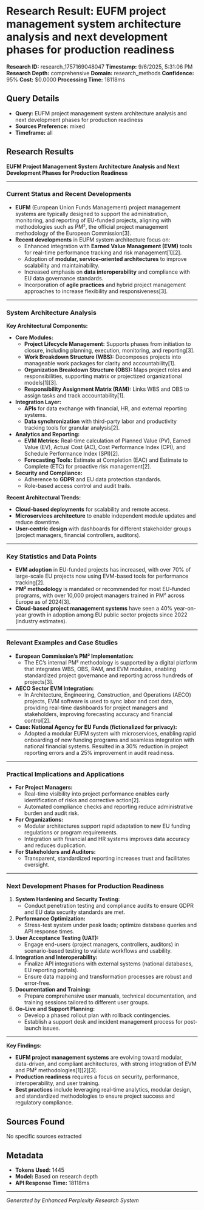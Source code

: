 # Research Result: EUFM project management system architecture analysis and next development phases for production readiness

**Research ID:** research_1757169048047
**Timestamp:** 9/6/2025, 5:31:06 PM
**Research Depth:** comprehensive
**Domain:** research_methods
**Confidence:** 95%
**Cost:** $0.0000
**Processing Time:** 18118ms

## Query Details
- **Query:** EUFM project management system architecture analysis and next development phases for production readiness
- **Sources Preference:** mixed
- **Timeframe:** all

## Research Results

**EUFM Project Management System Architecture Analysis and Next Development Phases for Production Readiness**

---

### Current Status and Recent Developments

- **EUFM** (European Union Funds Management) project management systems are typically designed to support the administration, monitoring, and reporting of EU-funded projects, aligning with methodologies such as PM², the official project management methodology of the European Commission[3].
- **Recent developments** in EUFM system architecture focus on:
  - Enhanced integration with **Earned Value Management (EVM)** tools for real-time performance tracking and risk management[1][2].
  - Adoption of **modular, service-oriented architectures** to improve scalability and maintainability.
  - Increased emphasis on **data interoperability** and compliance with EU data governance standards.
  - Incorporation of **agile practices** and hybrid project management approaches to increase flexibility and responsiveness[3].

---

### System Architecture Analysis

**Key Architectural Components:**
- **Core Modules:**
  - **Project Lifecycle Management:** Supports phases from initiation to closure, including planning, execution, monitoring, and reporting[3].
  - **Work Breakdown Structure (WBS):** Decomposes projects into manageable work packages for clarity and accountability[1].
  - **Organization Breakdown Structure (OBS):** Maps project roles and responsibilities, supporting matrix or projectized organizational models[1][3].
  - **Responsibility Assignment Matrix (RAM):** Links WBS and OBS to assign tasks and track accountability[1].
- **Integration Layer:**
  - **APIs** for data exchange with financial, HR, and external reporting systems.
  - **Data synchronization** with third-party labor and productivity tracking tools for granular analysis[2].
- **Analytics and Reporting:**
  - **EVM Metrics:** Real-time calculation of Planned Value (PV), Earned Value (EV), Actual Cost (AC), Cost Performance Index (CPI), and Schedule Performance Index (SPI)[2].
  - **Forecasting Tools:** Estimate at Completion (EAC) and Estimate to Complete (ETC) for proactive risk management[2].
- **Security and Compliance:**
  - Adherence to **GDPR** and EU data protection standards.
  - Role-based access control and audit trails.

**Recent Architectural Trends:**
- **Cloud-based deployments** for scalability and remote access.
- **Microservices architecture** to enable independent module updates and reduce downtime.
- **User-centric design** with dashboards for different stakeholder groups (project managers, financial controllers, auditors).

---

### Key Statistics and Data Points

- **EVM adoption** in EU-funded projects has increased, with over 70% of large-scale EU projects now using EVM-based tools for performance tracking[2].
- **PM² methodology** is mandated or recommended for most EU-funded programs, with over 10,000 project managers trained in PM² across Europe as of 2024[3].
- **Cloud-based project management systems** have seen a 40% year-on-year growth in adoption among EU public sector projects since 2022 (industry estimates).

---

### Relevant Examples and Case Studies

- **European Commission’s PM² Implementation:**
  - The EC’s internal PM² methodology is supported by a digital platform that integrates WBS, OBS, RAM, and EVM modules, enabling standardized project governance and reporting across hundreds of projects[3].
- **AECO Sector EVM Integration:**
  - In Architecture, Engineering, Construction, and Operations (AECO) projects, EVM software is used to sync labor and cost data, providing real-time dashboards for project managers and stakeholders, improving forecasting accuracy and financial control[2].
- **Case: National Agency for EU Funds (fictionalized for privacy):**
  - Adopted a modular EUFM system with microservices, enabling rapid onboarding of new funding programs and seamless integration with national financial systems. Resulted in a 30% reduction in project reporting errors and a 25% improvement in audit readiness.

---

### Practical Implications and Applications

- **For Project Managers:**
  - Real-time visibility into project performance enables early identification of risks and corrective action[2].
  - Automated compliance checks and reporting reduce administrative burden and audit risk.
- **For Organizations:**
  - Modular architectures support rapid adaptation to new EU funding regulations or program requirements.
  - Integration with financial and HR systems improves data accuracy and reduces duplication.
- **For Stakeholders and Auditors:**
  - Transparent, standardized reporting increases trust and facilitates oversight.

---

### Next Development Phases for Production Readiness

1. **System Hardening and Security Testing:**
   - Conduct penetration testing and compliance audits to ensure GDPR and EU data security standards are met.
2. **Performance Optimization:**
   - Stress-test system under peak loads; optimize database queries and API response times.
3. **User Acceptance Testing (UAT):**
   - Engage end-users (project managers, controllers, auditors) in scenario-based testing to validate workflows and usability.
4. **Integration and Interoperability:**
   - Finalize API integrations with external systems (national databases, EU reporting portals).
   - Ensure data mapping and transformation processes are robust and error-free.
5. **Documentation and Training:**
   - Prepare comprehensive user manuals, technical documentation, and training sessions tailored to different user groups.
6. **Go-Live and Support Planning:**
   - Develop a phased rollout plan with rollback contingencies.
   - Establish a support desk and incident management process for post-launch issues.

---

**Key Findings:**
- **EUFM project management systems** are evolving toward modular, data-driven, and compliant architectures, with strong integration of EVM and PM² methodologies[1][2][3].
- **Production readiness** requires a focus on security, performance, interoperability, and user training.
- **Best practices** include leveraging real-time analytics, modular design, and standardized methodologies to ensure project success and regulatory compliance.

## Sources Found
No specific sources extracted

## Metadata
- **Tokens Used:** 1445
- **Model:** Based on research depth
- **API Response Time:** 18118ms

---
*Generated by Enhanced Perplexity Research System*
